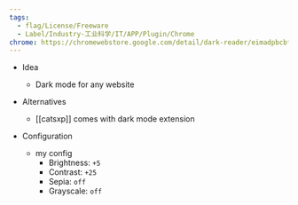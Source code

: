 ```yaml
---
tags:
  - flag/License/Freeware
  - Label/Industry-工业科学/IT/APP/Plugin/Chrome
chrome: https://chromewebstore.google.com/detail/dark-reader/eimadpbcbfnmbkopoojfekhnkhdbieeh
---
```


- Idea
    - Dark mode for any website

- Alternatives
    - [[catsxp]] comes with dark mode extension

- Configuration
    - my config
        - Brightness: `+5`
        - Contrast: `+25`
        - Sepia: `off`
        - Grayscale: `off`
